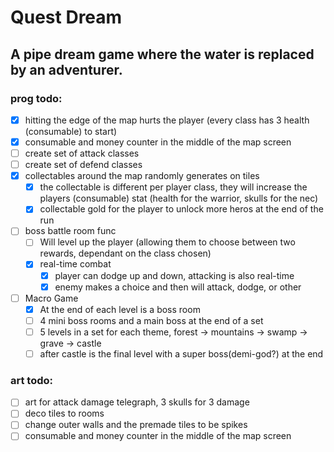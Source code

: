 # Quest Dream

## A pipe dream game where the water is replaced by an adventurer.



### prog todo:
- [x] hitting the edge of the map hurts the player (every class has 3 health (consumable) to start)
- [x] consumable and money counter in the middle of the map screen
- [ ] create set of attack classes
- [ ] create set of defend classes
- [x] collectables around the map randomly generates on tiles
   - [x] the collectable is different per player class, they will increase the players (consumable) stat (health for the warrior, skulls for the nec)
   - [x] collectable gold for the player to unlock more heros at the end of the run
- [ ] boss battle room func
   - [ ] Will level up the player (allowing them to choose between two rewards, dependant on the class chosen)
   - [x] real-time combat
      - [x] player can dodge up and down, attacking is also real-time
      - [x] enemy makes a choice and then will attack, dodge, or other
- [ ] Macro Game
   - [x] At the end of each level is a boss room
   - [ ] 4 mini boss rooms and a main boss at the end of a set
   - [ ] 5 levels in a set for each theme, forest -> mountains -> swamp -> grave -> castle
   - [ ] after castle is the final level with a super boss(demi-god?) at the end

### art todo:
- [ ] art for attack damage telegraph, 3 skulls for 3 damage
- [ ] deco tiles to rooms
- [ ] change outer walls and the premade tiles to be spikes
- [ ] consumable and money counter in the middle of the map screen